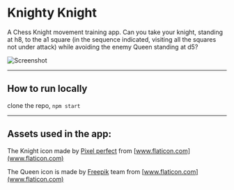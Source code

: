 # Knighty Knight

A Chess Knight movement training app. Can you take your knight, standing at h8, to the a1 square (in the sequence indicated, visiting all the squares not under attack) while avoiding the enemy Queen standing at d5?

![Screenshot](../knighty-knight/assets/screenshot.png)

***

## How to run locally

clone the repo, `npm start`


***

## Assets used in the app:

The Knight icon made by [Pixel perfect](https://www.flaticon.com/authors/pixel-perfect) from [www.flaticon.com](www.flaticon.com)


The Queen icon is made by [Freepik](https://www.flaticon.com/authors/freepik) team from [www.flaticon.com](www.flaticon.com)